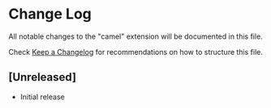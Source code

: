 # Change Log

All notable changes to the "camel" extension will be documented in this file.

Check [Keep a Changelog](http://keepachangelog.com/) for recommendations on how to structure this file.

## [Unreleased]

- Initial release